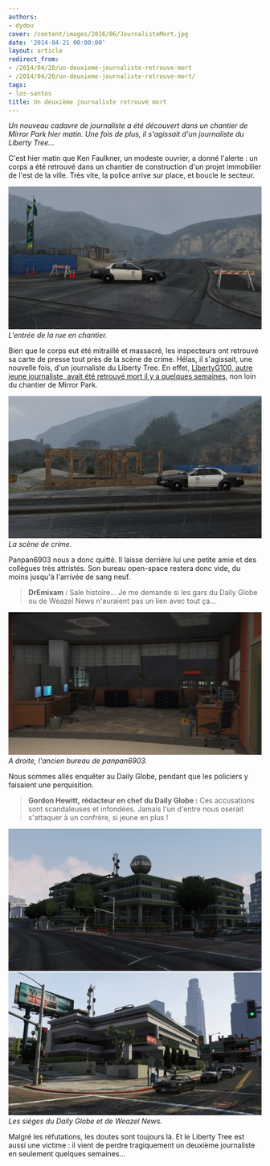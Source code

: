 ```yaml
---
authors:
- dydou
cover: /content/images/2016/06/JournalisteMort.jpg
date: '2014-04-21 00:00:00'
layout: article
redirect_from:
- /2014/04/20/un-deuxieme-journaliste-retrouve-mort
- /2014/04/20/un-deuxieme-journaliste-retrouve-mort/
tags:
- los-santos
title: Un deuxième journaliste retrouvé mort
---
```



_Un nouveau cadavre de journaliste a été découvert dans un chantier de Mirror Park hier matin. Une fois de plus, il s'agissait d'un journaliste du Liberty Tree..._

C'est hier matin que Ken Faulkner, un modeste ouvrier, a donné l'alerte : un corps a été retrouvé dans un chantier de construction d'un projet immobilier de l'est de la ville. Très vite, la police arrive sur place, et boucle le secteur.

![L'entrée de la rue en chantier.](/content/images/2016/06/JournalisteMort2.jpg)
_L'entrée de la rue en chantier._

Bien que le corps eut été mitraillé et massacré, les inspecteurs ont retrouvé sa carte de presse tout près de la scène de crime. Hélas, il s'agissait, une nouvelle fois, d'un journaliste du Liberty Tree. En effet, [LibertyG100, autre jeune journaliste, avait été retrouvé mort il y a quelques semaines,](/2014/03/02/un-journaliste-retrouve-horriblement-mutile/) non loin du chantier de Mirror Park.

![La scène de crime.](/content/images/2016/06/JournalisteMort_0.jpg)
_La scène de crime._

Panpan6903 nous a donc quitté. Il laisse derrière lui une petite amie et des collègues très attristés. Son bureau open-space restera donc vide, du moins jusqu'à l'arrivée de sang neuf.

> **DrEmixam :** Sale histoire... Je me demande si les gars du Daily Globe ou de Weazel News n'auraient pas un lien avec tout ça...

![A droite, l'ancien bureau de panpan6903.](/content/images/2016/06/JournalisteMort3.jpg)
_A droite, l'ancien bureau de panpan6903._

Nous sommes allés enquêter au Daily Globe, pendant que les policiers y faisaient une perquisition.

> **Gordon Hewitt, rédacteur en chef du Daily Globe :** Ces accusations sont scandaleuses et infondées. Jamais l'un d'entre nous oserait s'attaquer à un confrère, si jeune en plus !

![](/content/images/2016/06/JournalisteMort4.jpg)
![Les sièges du Daily Globe et de Weazel News.](/content/images/2016/06/JournalisteMort5.jpg)
_Les sièges du Daily Globe et de Weazel News._

Malgré les réfutations, les doutes sont toujours là. Et le Liberty Tree est aussi une victime : il vient de perdre tragiquement un deuxième journaliste en seulement quelques semaines...